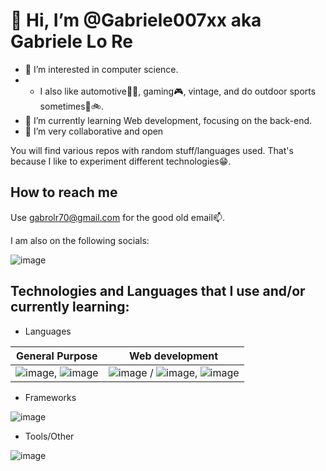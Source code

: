 # 👋 Hi, I’m @Gabriele007xx aka Gabriele Lo Re

- 👀 I’m interested in computer science.
- - I also like automotive🔧🚗, gaming🎮, vintage, and do outdoor sports sometimes🏃🚲.
- 🌱 I’m currently learning Web development, focusing on the back-end.
- 💞️ I’m very collaborative and open

You will find various repos with random stuff/languages used. That's because I like to experiment different technologies😁.
  
## How to reach me

Use gabrolr70@gmail.com for the good old email📫.

I am also on the following socials:

![image](https://content.linkedin.com/content/dam/me/business/en-us/amp/brand-site/v2/bg/LI-Bug.svg.original.svg)

## Technologies and Languages that I use and/or currently learning:

- Languages

| General Purpose | Web development |
|:---:|:---:|
| ![image](https://github.com/user-attachments/assets/15fc247e-7e5e-4338-b4d2-f2f9f196b5e0), ![image](https://github.com/user-attachments/assets/a798aaae-5e1c-4391-bfee-7a6027c98c8d) | ![image](https://github.com/user-attachments/assets/4444947e-20a5-4a32-8f14-65681b49c662) / ![image](https://github.com/user-attachments/assets/323458d1-7348-4876-adc8-4fb2f1ed40e6), ![image](https://github.com/user-attachments/assets/01c45cb5-abd1-4a82-a79f-b33105e3cbc9)

- Frameworks

![image](https://github.com/user-attachments/assets/1e9a3162-258d-441e-9c65-e743ab8e01b5)

- Tools/Other

![image](https://github.com/user-attachments/assets/ac7530d6-3677-40ca-b375-ea530aa2d002)

